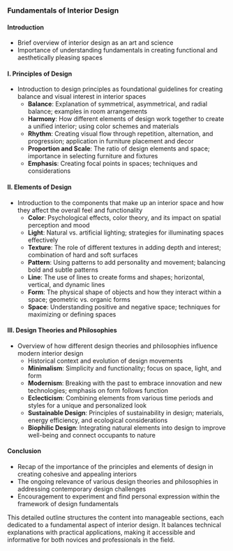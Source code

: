 ### Fundamentals of Interior Design

#### Introduction
- Brief overview of interior design as an art and science
- Importance of understanding fundamentals in creating functional and aesthetically pleasing spaces

#### I. Principles of Design
- Introduction to design principles as foundational guidelines for creating balance and visual interest in interior spaces
  - **Balance**: Explanation of symmetrical, asymmetrical, and radial balance; examples in room arrangements
  - **Harmony**: How different elements of design work together to create a unified interior; using color schemes and materials
  - **Rhythm**: Creating visual flow through repetition, alternation, and progression; application in furniture placement and decor
  - **Proportion and Scale**: The ratio of design elements and space; importance in selecting furniture and fixtures
  - **Emphasis**: Creating focal points in spaces; techniques and considerations

#### II. Elements of Design
- Introduction to the components that make up an interior space and how they affect the overall feel and functionality
  - **Color**: Psychological effects, color theory, and its impact on spatial perception and mood
  - **Light**: Natural vs. artificial lighting; strategies for illuminating spaces effectively
  - **Texture**: The role of different textures in adding depth and interest; combination of hard and soft surfaces
  - **Pattern**: Using patterns to add personality and movement; balancing bold and subtle patterns
  - **Line**: The use of lines to create forms and shapes; horizontal, vertical, and dynamic lines
  - **Form**: The physical shape of objects and how they interact within a space; geometric vs. organic forms
  - **Space**: Understanding positive and negative space; techniques for maximizing or defining spaces

#### III. Design Theories and Philosophies
- Overview of how different design theories and philosophies influence modern interior design
  - Historical context and evolution of design movements
  - **Minimalism**: Simplicity and functionality; focus on space, light, and form
  - **Modernism**: Breaking with the past to embrace innovation and new technologies; emphasis on form follows function
  - **Eclecticism**: Combining elements from various time periods and styles for a unique and personalized look
  - **Sustainable Design**: Principles of sustainability in design; materials, energy efficiency, and ecological considerations
  - **Biophilic Design**: Integrating natural elements into design to improve well-being and connect occupants to nature

#### Conclusion
- Recap of the importance of the principles and elements of design in creating cohesive and appealing interiors
- The ongoing relevance of various design theories and philosophies in addressing contemporary design challenges
- Encouragement to experiment and find personal expression within the framework of design fundamentals

This detailed outline structures the content into manageable sections, each dedicated to a fundamental aspect of interior design. It balances technical explanations with practical applications, making it accessible and informative for both novices and professionals in the field.